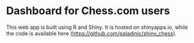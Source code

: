 # Dashboard for Chess.com users
This web app is built using R and Shiny. It is hosted on shinyapps.io, while the code is available here (https://github.com/paladinic/shiny_chess).
